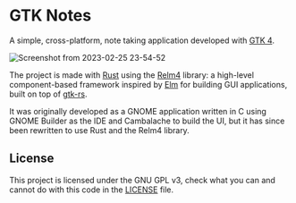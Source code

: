 # GTK Notes

A simple, cross-platform, note taking application developed with [GTK 4](https://gtk.org/).

![Screenshot from 2023-02-25 23-54-52](https://user-images.githubusercontent.com/37254797/221389722-6d242f72-fe68-4770-956c-b0e6108b8ce4.png)

The project is made with [Rust](https://www.rust-lang.org/) using the [Relm4](https://relm4.org/) library: a high-level component-based framework inspired by [Elm](https://elm-lang.org/) for building GUI applications, built on top of [gtk-rs](https://gtk-rs.org/).

It was originally developed as a GNOME application written in C using GNOME Builder as the IDE and Cambalache to build the UI, but it has since been rewritten to use Rust and the Relm4 library.

## License

This project is licensed under the GNU GPL v3, check what you can and cannot do with this code in the [LICENSE](/LICENSE) file.
